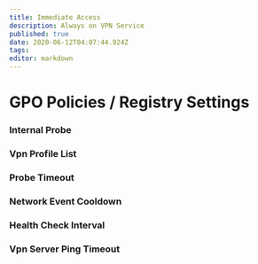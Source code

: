 ```yaml
---
title: Immediate Access
description: Always on VPN Service
published: true
date: 2020-06-12T04:07:44.924Z
tags: 
editor: markdown
---
```


# GPO Policies / Registry Settings
### Internal Probe
### Vpn Profile List
### Probe Timeout
### Network Event Cooldown
### Health Check Interval
### Vpn Server Ping Timeout